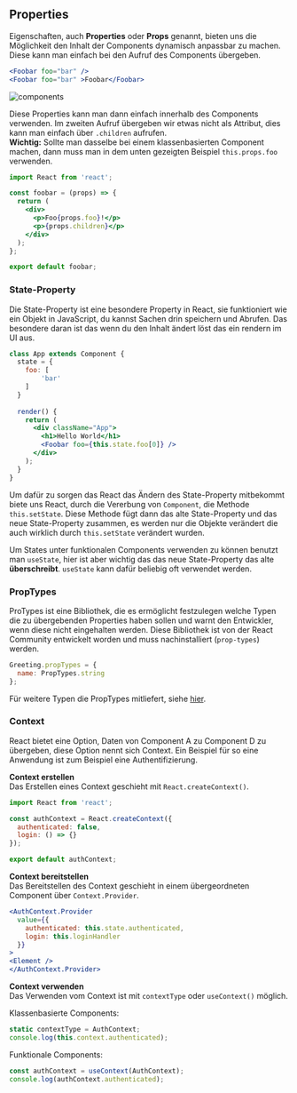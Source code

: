 ## Properties

Eigenschaften, auch __Properties__ oder __Props__ genannt, bieten uns die
Möglichkeit den Inhalt der Components dynamisch anpassbar zu machen.
Diese kann man einfach bei den Aufruf des Components übergeben.

```jsx
<Foobar foo="bar" />
<Foobar foo="bar" >Foobar</Foobar>
```

![components](./img/props.svg)

Diese Properties kann man dann einfach innerhalb des Components
verwenden. Im zweiten Aufruf übergeben wir etwas nicht als Attribut,
dies kann man einfach über `.children` aufrufen.  
__Wichtig:__ Sollte man dasselbe bei einem klassenbasierten Component
machen, dann muss man in dem unten gezeigten Beispiel `this.props.foo`
verwenden.

```jsx
import React from 'react';

const foobar = (props) => {
  return (
    <div>
      <p>Foo{props.foo}!</p>
      <p>{props.children}</p>
    </div>
  );
};

export default foobar;
```

### State-Property

Die State-Property ist eine besondere Property in React, sie
funktioniert wie ein Objekt in JavaScript, du kannst Sachen drin
speichern und Abrufen. Das besondere daran ist das wenn du den Inhalt
ändert löst das ein rendern im UI aus.

```jsx
class App extends Component {
  state = {
    foo: [
        'bar'
    ]
  }
    
  render() {
    return (
      <div className="App">
        <h1>Hello World</h1>
        <Foobar foo={this.state.foo[0]} />
      </div>
    );
  }
}
```

Um dafür zu sorgen das React das Ändern des State-Property mitbekommt
biete uns React, durch die Vererbung von `Component`, die Methode
`this.setState`. Diese Methode fügt dann das alte State-Property und das
neue State-Property zusammen, es werden nur die Objekte verändert die
auch wirklich durch `this.setState` verändert wurden.

Um States unter funktionalen Components verwenden zu können benutzt man
`useState`, hier ist aber wichtig das das neue State-Property das alte
__überschreibt__. `useState` kann dafür beliebig oft verwendet werden.

### PropTypes

ProTypes ist eine Bibliothek, die es ermöglicht festzulegen welche Typen
die zu übergebenden Properties haben sollen und warnt den Entwickler,
wenn diese nicht eingehalten werden. Diese Bibliothek ist von der React
Community entwickelt worden und muss nachinstalliert (`prop-types`)
werden.

```js
Greeting.propTypes = {
  name: PropTypes.string
};
```

Für weitere Typen die PropTypes mitliefert, siehe
[hier](https://reactjs.org/docs/typechecking-with-proptypes.html).

### Context

React bietet eine Option, Daten von Component A zu Component D zu
übergeben, diese Option nennt sich Context. Ein Beispiel für so eine
Anwendung ist zum Beispiel eine Authentifizierung.

__Context erstellen__  
Das Erstellen eines Context geschieht mit `React.createContext()`.
```jsx
import React from 'react';

const authContext = React.createContext({
  authenticated: false,
  login: () => {}
});

export default authContext;
```

__Context bereitstellen__  
Das Bereitstellen des Context geschieht in einem übergeordneten Component über `Context.Provider`.

```jsx
<AuthContext.Provider
  value={{
    authenticated: this.state.authenticated,
    login: this.loginHandler
  }}
>
<Element />
</AuthContext.Provider>
```

__Context verwenden__  
Das Verwenden vom Context ist mit `contextType` oder `useContext()` möglich.

Klassenbasierte Components:
```jsx
static contextType = AuthContext;
console.log(this.context.authenticated);
```

Funktionale Components:
```jsx
const authContext = useContext(AuthContext);
console.log(authContext.authenticated);
```

